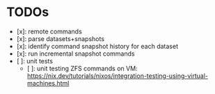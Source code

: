 # TODOs

- [x]: remote commands
- [x]: parse datasets+snapshots
- [x]: identify command snapshot history for each dataset
- [x]: run incremental snapshot commands
- [ ]: unit tests
  - [ ]: unit testing ZFS commands on VM: https://nix.dev/tutorials/nixos/integration-testing-using-virtual-machines.html

